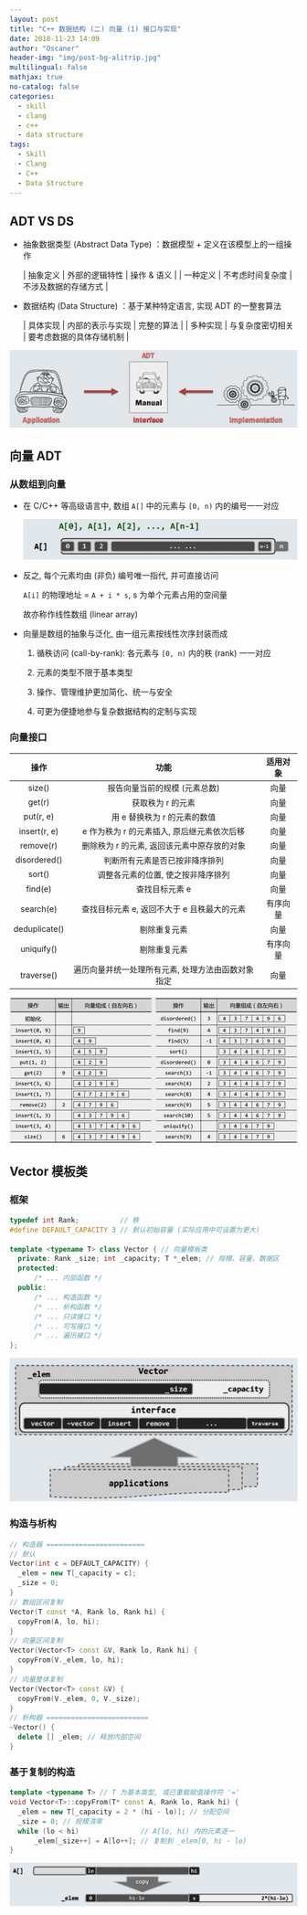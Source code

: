 ```yaml
---
layout: post
title: "C++ 数据结构 (二) 向量 (1) 接口与实现"
date: 2018-11-23 14:09
author: "Oscaner"
header-img: "img/post-bg-alitrip.jpg"
multilingual: false
mathjax: true
no-catalog: false
categories:
  - skill
  - clang
  - c++
  - data structure
tags:
  - Skill
  - Clang
  - C++
  - Data Structure
---
```


## ADT VS DS

- 抽象数据类型 (Abstract Data Type) ：数据模型 + 定义在该模型上的一组操作

    | 抽象定义 | 外部的逻辑特性 | 操作 & 语义 |
    | 一种定义 | 不考虑时间复杂度 | 不涉及数据的存储方式 |

- 数据结构 (Data Structure) ：基于某种特定语言, 实现 ADT 的一整套算法

    | 具体实现 | 内部的表示与实现 | 完整的算法 |
    | 多种实现 | 与复杂度密切相关 | 要考虑数据的具体存储机制 |

![1.png](/assets/img/in-post/skill/data-structure/post-vector-interface/1.png)

## 向量 ADT

### 从数组到向量

- 在 C/C++ 等高级语言中, 数组 `A[]` 中的元素与 `[0, n)` 内的编号一一对应

    ![2.png](/assets/img/in-post/skill/data-structure/post-vector-interface/2.png)

- 反之, 每个元素均由 (非负) 编号唯一指代, 并可直接访问

    `A[i]` 的物理地址 = `A + i * s`, s 为单个元素占用的空间量

    故亦称作线性数组 (linear array)

- 向量是数组的抽象与泛化, 由一组元素按线性次序封装而成

    1. 循秩访问 (call-by-rank): 各元素与 `[0, n)` 内的秩 (rank) 一一对应

    2. 元素的类型不限于基本类型

    3. 操作、管理维护更加简化、统一与安全

    4. 可更为便捷地参与复杂数据结构的定制与实现

### 向量接口

| 操作 | 功能 | 适用对象 |
| :--: | :--: | :--: |
| size() | 报告向量当前的规模 (元素总数) | 向量 |
| get(r) | 获取秩为 r 的元素 | 向量 |
| put(r, e) | 用 e 替换秩为 r 的元素的数值 | 向量 |
| insert(r, e) | e 作为秩为 r 的元素插入, 原后继元素依次后移 | 向量 |
| remove(r) | 删除秩为 r 的元素, 返回该元素中原存放的对象 | 向量 |
| disordered() | 判断所有元素是否已按非降序排列 | 向量 |
| sort() | 调整各元素的位置, 使之按非降序排列 | 向量 |
| find(e) | 查找目标元素 e | 向量 |
| search(e) | 查找目标元素 e, 返回不大于 e 且秩最大的元素 | 有序向量 |
| deduplicate() | 剔除重复元素 | 向量 |
| uniquify() | 剔除重复元素 | 有序向量 |
| traverse() | 遍历向量并统一处理所有元素, 处理方法由函数对象指定 | 向量 |

![3.png](/assets/img/in-post/skill/data-structure/post-vector-interface/3.png)

## Vector 模板类

### 框架

```cpp
typedef int Rank;          // 秩
#define DEFAULT_CAPACITY 3 // 默认初始容量 (实际应用中可设置为更大)

template <typename T> class Vector { // 向量模板类
  private: Rank _size; int _capacity; T *_elem; // 规模、容量、数据区
  protected:
      /* ... 内部函数 */
  public:
      /* ... 构造函数 */
      /* ... 析构函数 */
      /* ... 只读接口 */
      /* ... 可写接口 */
      /* ... 遍历接口 */
};
```

![4.png](/assets/img/in-post/skill/data-structure/post-vector-interface/4.png)

### 构造与析构

```cpp
// 构造器 ========================
// 默认
Vector(int c = DEFAULT_CAPACITY) {
  _elem = new T[_capacity = c];
  _size = 0;
}
// 数组区间复制
Vector(T const *A, Rank lo, Rank hi) {
  copyFrom(A, lo, hi);
}
// 向量区间复制
Vector(Vector<T> const &V, Rank lo, Rank hi) {
  copyFrom(V._elem, lo, hi);
}
// 向量整体复制
Vector(Vector<T> const &V) {
  copyFrom(V._elem, 0, V._size);
}
// 析构器 =========================
~Vector() {
  delete [] _elem; // 释放内部空间
}
```

### 基于复制的构造

```cpp
template <typename T> // T 为基本类型, 或已重载赋值操作符 '='
void Vector<T>::copyFrom(T* const A, Rank lo, Rank hi) {
  _elem = new T[_capacity = 2 * (hi - lo)]; // 分配空间
  _size = 0; // 规模清零
  while (lo < hi)               // A[lo, hi) 内的元素逐一
      _elem[_size++] = A[lo++]; // 复制到 _elem[0, hi - lo)
}
```

![5.png](/assets/img/in-post/skill/data-structure/post-vector-interface/5.png)
